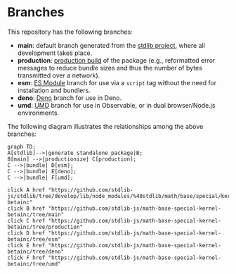 <!--

@license Apache-2.0

Copyright (c) 2022 The Stdlib Authors.

Licensed under the Apache License, Version 2.0 (the "License");
you may not use this file except in compliance with the License.
You may obtain a copy of the License at

    http://www.apache.org/licenses/LICENSE-2.0

Unless required by applicable law or agreed to in writing, software
distributed under the License is distributed on an "AS IS" BASIS,
WITHOUT WARRANTIES OR CONDITIONS OF ANY KIND, either express or implied.
See the License for the specific language governing permissions and
limitations under the License.

-->

# Branches

This repository has the following branches:

-   **main**: default branch generated from the [stdlib project][stdlib-url], where all development takes place.
-   **production**: [production build][production-url] of the package (e.g., reformatted error messages to reduce bundle sizes and thus the number of bytes transmitted over a network).
-   **esm**: [ES Module][esm-url] branch for use via a `script` tag without the need for installation and bundlers.
-   **deno**: [Deno][deno-url] branch for use in Deno.
-   **umd**: [UMD][umd-url] branch for use in Observable, or in dual browser/Node.js environments.

The following diagram illustrates the relationships among the above branches:

```mermaid
graph TD;
A[stdlib]-->|generate standalone package|B;
B[main] -->|productionize| C[production];
C -->|bundle| D[esm];
C -->|bundle| E[deno];
C -->|bundle| F[umd];

click A href "https://github.com/stdlib-js/stdlib/tree/develop/lib/node_modules/%40stdlib/math/base/special/kernel-betainc"
click B href "https://github.com/stdlib-js/math-base-special-kernel-betainc/tree/main"
click C href "https://github.com/stdlib-js/math-base-special-kernel-betainc/tree/production"
click D href "https://github.com/stdlib-js/math-base-special-kernel-betainc/tree/esm"
click E href "https://github.com/stdlib-js/math-base-special-kernel-betainc/tree/deno"
click F href "https://github.com/stdlib-js/math-base-special-kernel-betainc/tree/umd"
```

[stdlib-url]: https://github.com/stdlib-js/stdlib/tree/develop/lib/node_modules/%40stdlib/math/base/special/kernel-betainc
[production-url]: https://github.com/stdlib-js/math-base-special-kernel-betainc/tree/production
[deno-url]: https://github.com/stdlib-js/math-base-special-kernel-betainc/tree/deno
[umd-url]: https://github.com/stdlib-js/math-base-special-kernel-betainc/tree/umd
[esm-url]: https://github.com/stdlib-js/math-base-special-kernel-betainc/tree/esm